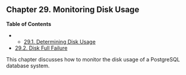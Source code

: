## Chapter 29. Monitoring Disk Usage

**Table of Contents**

  * *   [29.1. Determining Disk Usage](disk-usage)
  * [29.2. Disk Full Failure](disk-full)

This chapter discusses how to monitor the disk usage of a PostgreSQL database system.